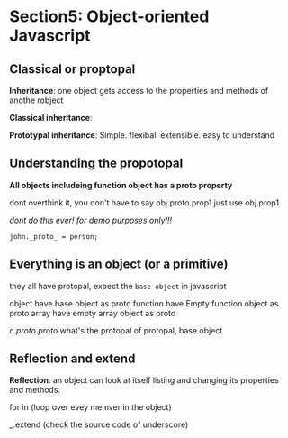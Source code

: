 # Section5: Object-oriented Javascript




## Classical or proptopal


**Inheritance**: one object gets access to the properties and methods of anothe robject


**Classical inheritance**: 

**Prototypal inheritance**: Simple. flexibal. extensible. easy to understand





## Understanding the propotopal

**All objects includeing function object has a proto property**

dont overthink it, you don't have to say obj.proto.prop1  just use obj.prop1

*dont do this ever! for demo purposes only!!!*


```
john._proto_ = person;
```






## Everything is an object (or a primitive)

they all have protopal, expect the ```base object``` in javascript

object     have base object as proto
function    have Empty function object as proto
array       have empty array object as proto

c._proto_._proto_    what's the protopal of protopal, base object





## Reflection and extend


**Reflection**: an object can look at itself listing and changing its properties and methods.

for in   (loop over evey memver in the object)

_.extend   (check the source code of underscore)















